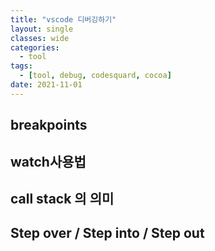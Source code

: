 ```yaml
---
title: "vscode 디버깅하기"
layout: single
classes: wide
categories:
  - tool
tags:
  - [tool, debug, codesquard, cocoa]
date: 2021-11-01
---
```


## breakpoints

## watch사용법

## call stack 의 의미

## Step over / Step into / Step out
